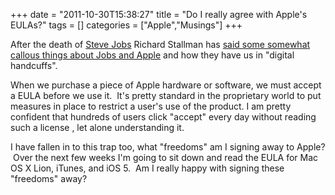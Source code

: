 +++
date = "2011-10-30T15:38:27"
title = "Do I really agree with Apple's EULAs?"
tags = []
categories = ["Apple","Musings"]
+++

After the death of [Steve Jobs][1] Richard Stallman has [said some somewhat callous things about Jobs and Apple][2] and how they have us in "digital handcuffs". 
 
When we purchase a piece of Apple hardware or software, we must accept a EULA before we use it.  It's pretty standard in the proprietary world to put measures in place to restrict a user's use of the product. 
I am pretty confident that hundreds of users click "accept" every day without reading such a license , let alone understanding it. 
 
I have fallen in to this trap too, what "freedoms" am I signing away to Apple?  Over the next few weeks I'm going to sit down and read the EULA for Mac OS X Lion, iTunes, and iOS 5.  Am I really happy with signing these "freedoms" away?

  [1]: http://hashbang0.com/2011/10/06/goodbye-steve/ "Goodbye, Steve"
  [2]: http://stallman.org/archives/2011-jul-oct.html#27_October_2011_(Steve_Jobs)
